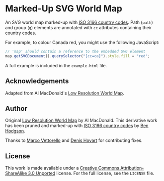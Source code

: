 # Marked-Up SVG World Map

An SVG world map marked-up with [ISO 3166 country codes](http://www.iso.org/iso/home/standards/country_codes.htm).
Path (`path`) and group (`g`) elements are annotated with `cc` attributes
containing their country codes.

For example, to colour Canada red, you might use the following JavaScript:

```javascript
// 'map' should contain a reference to the embedded SVG element
map.getSVGDocument().querySelector("[cc=ca]").style.fill = "red";
```

A full example is included in the `example.html` file.

## Acknowledgements

Adapted from Al MacDonald's [Low Resolution World Map](http://en.wikipedia.org/wiki/File:World_map_-_low_resolution.svg).

## Author

Original [Low Resolution World Map](http://en.wikipedia.org/wiki/File:World_map_-_low_resolution.svg)
by Al MacDonald. This derivative work has been pruned and marked-up with
[ISO 3166 country codes](http://www.iso.org/iso/home/standards/country_codes.htm)
by [Ben Hodgson](http://benhodgson.com/).

Thanks to [Marco Vettorello](https://github.com/markov00) and [Denis Hovart](https://github.com/dhovart) for contributing fixes.

## License

This work is made available under a [Creative Commons Attribution-ShareAlike 3.0 Unported](http://creativecommons.org/licenses/by-sa/3.0/)
license. For the full license, see the `LICENSE` file.

